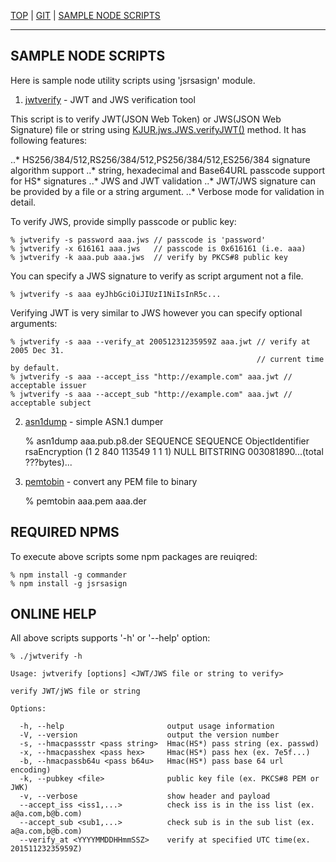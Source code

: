 [TOP](https://kjur.github.io/jsrsasign/) | 
[GIT](https://github.com/kjur/jsrsasign/) | [SAMPLE NODE SCRIPTS](https://github.com/kjur/jsrsasign/tree/master/sample_node)
***

## SAMPLE NODE SCRIPTS

Here is sample node utility scripts using 'jsrsasign' module.

1. [jwtverify](https://github.com/kjur/jsrsasign/tree/master/sample_node/jwtverify) - JWT and JWS verification tool

This script is to verify JWT(JSON Web Token) or JWS(JSON Web Signature) file or string 
using [KJUR.jws.JWS.verifyJWT()](http://kjur.github.io/jsrsasign/api/symbols/KJUR.jws.JWS.html#.verifyJWT) method. It has following features:

..* HS256/384/512,RS256/384/512,PS256/384/512,ES256/384 signature algorithm support
..* string, hexadecimal and Base64URL passcode support for HS* signatures
..* JWS and JWT validation
..* JWT/JWS signature can be provided by a file or a string argument.
..* Verbose mode for validation in detail.

To verify JWS, provide simplly passcode or public key:

    % jwtverify -s password aaa.jws // passcode is 'password'
    % jwtverify -x 616161 aaa.jws   // passcode is 0x616161 (i.e. aaa)
    % jwtverify -k aaa.pub aaa.jws  // verify by PKCS#8 public key

You can specify a JWS signature to verify as script argument not a file.

    % jwtverify -s aaa eyJhbGciOiJIUzI1NiIsInR5c...

Verifying JWT is very similar to JWS however you can specify optional arguments:

    % jwtverify -s aaa --verify_at 20051231235959Z aaa.jwt // verify at 2005 Dec 31.
                                                           // current time by default.
    % jwtverify -s aaa --accept_iss "http://example.com" aaa.jwt // acceptable issuer
    % jwtverify -s aaa --accept_sub "http://example.com" aaa.jwt // acceptable subject

2. [asn1dump](https://github.com/kjur/jsrsasign/tree/master/sample_node/asn1dump) - simple ASN.1 dumper

    % asn1dump aaa.pub.p8.der
    SEQUENCE
      SEQUENCE
        ObjectIdentifier rsaEncryption (1 2 840 113549 1 1 1)
        NULL
      BITSTRING 003081890...(total ???bytes)...

3. [pemtobin](https://github.com/kjur/jsrsasign/tree/master/sample_node/pemtobin) - convert any PEM file to binary

    % pemtobin aaa.pem aaa.der


## REQUIRED NPMS

To execute above scripts some npm packages are reuiqred:

    % npm install -g commander
    % npm install -g jsrsasign

## ONLINE HELP

All above scripts supports '-h' or '--help' option:

    % ./jwtverify -h
  
    Usage: jwtverify [options] <JWT/JWS file or string to verify>
  
    verify JWT/jWS file or string
  
    Options:
  
      -h, --help                       output usage information
      -V, --version                    output the version number
      -s, --hmacpassstr <pass string>  Hmac(HS*) pass string (ex. passwd)
      -x, --hmacpasshex <pass hex>     Hmac(HS*) pass hex (ex. 7e5f...)
      -b, --hmacpassb64u <pass b64u>   Hmac(HS*) pass base 64 url encoding)
      -k, --pubkey <file>              public key file (ex. PKCS#8 PEM or JWK)
      -v, --verbose                    show header and payload
      --accept_iss <iss1,...>          check iss is in the iss list (ex. a@a.com,b@b.com)
      --accept_sub <sub1,...>          check sub is in the sub list (ex. a@a.com,b@b.com)
      --verify_at <YYYYMMDDHHmmSSZ>    verify at specified UTC time(ex. 20151123235959Z)
